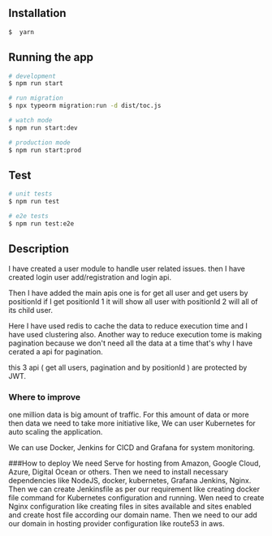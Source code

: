 ## Installation

```bash
$  yarn 
```

## Running the app

```bash
# development
$ npm run start

# run migration 
$ npx typeorm migration:run -d dist/toc.js

# watch mode
$ npm run start:dev

# production mode
$ npm run start:prod
```

## Test

```bash
# unit tests
$ npm run test

# e2e tests
$ npm run test:e2e

```
## Description
I have created a user module to handle user related issues. then I have created login user add/registration and login api.  

Then I have added the main apis one is for get all user and get users by positionId if I get positionId 1 it will show all user with positionId 2 will all of its child user. 

Here I have used redis to cache the data to reduce execution time and I have used clustering also.
Another way to reduce execution tome is making pagination because we don't need all the data at a time that's why I have cerated a api for pagination.

this 3 api ( get all users, pagination and by positionId ) are protected by JWT.

### Where to improve
one million data is big amount of traffic. For this amount of data or more then data we need to take more initiative like, We can user Kubernetes for auto scaling the application. 

We can use Docker, Jenkins for CICD and Grafana for system monitoring.


###How to deploy
We need Serve for hosting from Amazon, Google Cloud, Azure, Digital Ocean or others. Then we need to install necessary dependencies like NodeJS, docker, kubernetes, Grafana Jenkins, Nginx. Then we can create Jenkinsfile as per our requirement like creating docker file command for Kubernetes configuration and running. Wen need to create Nginx configuration like creating files in sites available and sites enabled and create host file according our domain name. Then we need to our add our domain in hosting provider configuration like route53 in aws.

